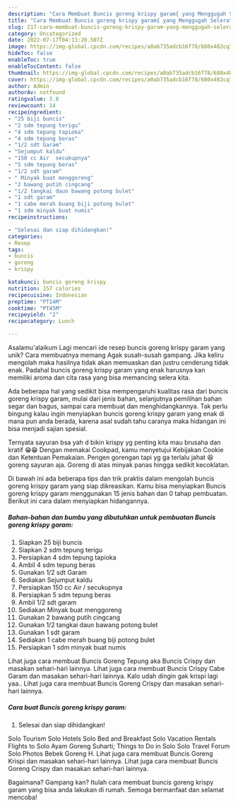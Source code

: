 ```yaml
---
description: "Cara Membuat Buncis goreng krispy garam{ yang Menggugah Selera"
title: "Cara Membuat Buncis goreng krispy garam{ yang Menggugah Selera"
slug: 217-cara-membuat-buncis-goreng-krispy-garam-yang-menggugah-selera
category: Uncategorized
date: 2022-07-17T04:13:20.507Z
image: https://img-global.cpcdn.com/recipes/a0ab735adcb16f78/680x482cq70/buncis-goreng-krispy-garam-foto-resep-utama.jpg
hideToc: false
enableToc: true
enableTocContent: false
thumbnail: https://img-global.cpcdn.com/recipes/a0ab735adcb16f78/680x482cq70/buncis-goreng-krispy-garam-foto-resep-utama.jpg
cover: https://img-global.cpcdn.com/recipes/a0ab735adcb16f78/680x482cq70/buncis-goreng-krispy-garam-foto-resep-utama.jpg
author: Admin
authorAv: notfound
ratingvalue: 3.8
reviewcount: 14
recipeingredient:
- "25 biji buncis"
- "2 sdm tepung terigu"
- "4 sdm tepung tapioka"
- "4 sdm tepung beras"
- "1/2 sdt Garam"
- "Sejumput kaldu"
- "150 cc Air  secukupnya"
- "5 sdm tepung beras"
- "1/2 sdt garam"
- " Minyak buat menggoreng"
- "2 bawang putih cingcang"
- "1/2 tangkai daun bawang potong bulet"
- "1 sdt garam"
- "1 cabe merah buang biji potong bulet"
- "1 sdm minyak buat numis"
recipeinstructions:

- "Selesai dan siap dihidangkan!"
categories:
- Resep
tags:
- buncis
- goreng
- krispy

katakunci: buncis goreng krispy 
nutrition: 157 calories
recipecuisine: Indonesian
preptime: "PT14M"
cooktime: "PT45M"
recipeyield: "2"
recipecategory: Lunch

---
```



Asalamu'alaikum Lagi mencari ide resep buncis goreng krispy garam yang unik? Cara membuatnya memang Agak susah-susah gampang. Jika keliru mengolah maka hasilnya tidak akan memuaskan dan justru cenderung tidak enak. Padahal buncis goreng krispy garam yang enak harusnya kan memiliki aroma dan cita rasa yang bisa memancing selera kita.


Ada beberapa hal yang sedikit bisa mempengaruhi kualitas rasa dari buncis goreng krispy garam, mulai dari jenis bahan, selanjutnya pemilihan bahan segar dan bagus, sampai cara membuat dan menghidangkannya. Tak perlu bingung kalau ingin menyiapkan buncis goreng krispy garam yang enak di mana pun anda berada, karena asal sudah tahu caranya maka hidangan ini bisa menjadi sajian spesial.

Ternyata sayuran bsa yah d bikin krispy yg penting kita mau brusaha dan kratif 😁😁 Dengan memakai Cookpad, kamu menyetujui Kebijakan Cookie dan Ketentuan Pemakaian. Pengen gorengan tapi yg ga terlalu jahat 😆 goreng sayuran aja. Goreng di atas minyak panas hingga sedikit kecoklatan.


Di bawah ini ada beberapa tips dan trik praktis dalam mengolah buncis goreng krispy garam yang siap dikreasikan. Kamu bisa menyiapkan Buncis goreng krispy garam menggunakan 15 jenis bahan dan 0 tahap pembuatan. Berikut ini cara dalam menyiapkan hidangannya.

<!--inarticleads1-->

##### Bahan-bahan dan bumbu yang dibutuhkan untuk pembuatan Buncis goreng krispy garam:

1. Siapkan 25 biji buncis
1. Siapkan 2 sdm tepung terigu
1. Persiapkan 4 sdm tepung tapioka
1. Ambil 4 sdm tepung beras
1. Gunakan 1/2 sdt Garam
1. Sediakan Sejumput kaldu
1. Persiapkan 150 cc Air / secukupnya
1. Persiapkan 5 sdm tepung beras
1. Ambil 1/2 sdt garam
1. Sediakan  Minyak buat menggoreng
1. Gunakan 2 bawang putih cingcang
1. Gunakan 1/2 tangkai daun bawang potong bulet
1. Gunakan 1 sdt garam
1. Sediakan 1 cabe merah buang biji potong bulet
1. Persiapkan 1 sdm minyak buat numis


Lihat juga cara membuat Buncis Goreng Tepung aka Buncis Crispy dan masakan sehari-hari lainnya. Lihat juga cara membuat Buncis Crispy Cabe Garam dan masakan sehari-hari lainnya. Kalo udah dingin gak krispi lagi yaa.. Lihat juga cara membuat Buncis Goreng Crispy dan masakan sehari-hari lainnya. 

<!--inarticleads2-->

##### Cara buat Buncis goreng krispy garam:


1. Selesai dan siap dihidangkan!

Solo Tourism Solo Hotels Solo Bed and Breakfast Solo Vacation Rentals Flights to Solo Ayam Goreng Suharti; Things to Do in Solo Solo Travel Forum Solo Photos Bebek Goreng H. Lihat juga cara membuat Buncis Goreng Krispi dan masakan sehari-hari lainnya. Lihat juga cara membuat Buncis Goreng Crispy dan masakan sehari-hari lainnya. 

Bagaimana? Gampang kan? Itulah cara membuat buncis goreng krispy garam yang bisa anda lakukan di rumah. Semoga bermanfaat dan selamat mencoba!

